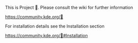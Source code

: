 <!--
SPDX-License-Identifier: CC0-1.0
SPDX-FileCopyrightText: Harald Sitter <sitter@kde.org>
-->

This is Project 🍌. Please consult the wiki for further information

https://community.kde.org/🍌

For installation details see the Installation section

https://community.kde.org/🍌#Installation
